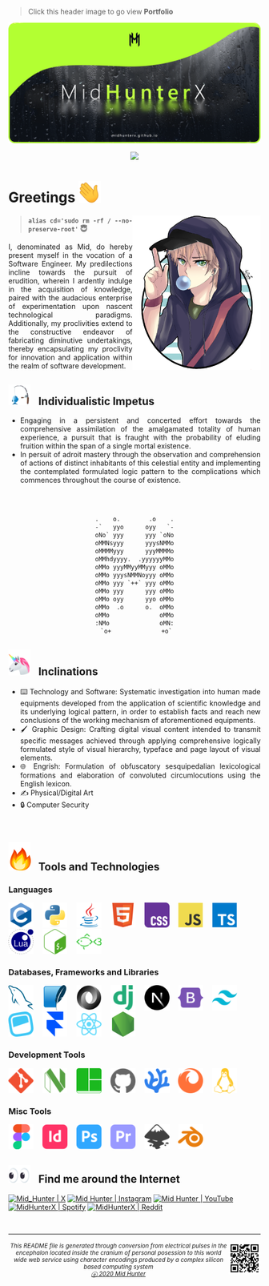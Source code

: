 > Click this header image to go view **Portfolio**

<a href="https://midhunterx.github.io">

![](./img/header.png)

</a>

<div align="center">

![](https://komarev.com/ghpvc/?username=MidHunterX&label=PROFILE+VIEWS&color=grey&style=for-the-badge&abbreviated=true)

</div>

# Greetings <span><img width="45px" src="./ico/emojis/wave.gif"></span>

<img width="256px" align="right" src="./img/avatar.png">

<div align="justify">

> #### `alias cd='sudo rm -rf / --no-preserve-root'` 😇

I, denominated as Mid, do hereby present myself in the vocation of a Software Engineer. My predilections incline towards the pursuit of erudition, wherein I ardently indulge in the acquisition of knowledge, paired with the audacious enterprise of experimentation upon nascent technological paradigms. Additionally, my proclivities extend to the constructive endeavor of fabricating diminutive undertakings, thereby encapsulating my proclivity for innovation and application within the realm of software development.

## <span><img width="45px" src="./ico/emojis/fishing.gif"></span> &nbsp; Individualistic Impetus

- Engaging in a persistent and concerted effort towards the comprehensive assimilation of the amalgamated totality of human experience, a pursuit that is fraught with the probability of eluding fruition within the span of a single mortal existence.
- In persuit of adroit mastery through the observation and comprehension of actions of distinct inhabitants of this celestial entity and implementing the contemplated formulated logic pattern to the complications which commences throughout the course of existence.

<br/>

<div align="center">

```

.    o.        .o    .
-`   yyo      oyy   `-
oNo` yyy      yyy `oNo
oMMNsyyy      yyysNMMo
oMMMMyyy      yyyMMMMo
oMMhdyyyy.  .yyyyyyMMo
oMMo yyyMMyyMMyyy oMMo
oMMo yyysNMMNoyyy oMMo
oMMo yyy `++` yyy oMMo
oMMo yyy      yyy oMMo
oMMo oyy      yyo oMMo
oMMo  .o      o.  oMMo
oMMo              oMMo
:NMo              oMN:
 `o+              +o`

```

</div> <!-- End of Center -->

## <span><img width="45px" src="./ico/emojis/unicorn.gif"></span> &nbsp; Inclinations

- ⌨️ Technology and Software: Systematic investigation into human made equipments developed from the application of scientific knowledge and its underlying logical pattern, in order to establish facts and reach new conclusions of the working mechanism of aforementioned equipments.
- 🖌️ Graphic Design: Crafting digital visual content intended to transmit specific messages achieved through applying comprehensive logically formulated style of visual hierarchy, typeface and page layout of visual elements.
- 🌐 Engrish: Formulation of obfuscatory sesquipedalian lexicological formations and elaboration of convoluted circumlocutions using the English lexicon.
- ✍️ Physical/Digital Art
- 🔒 Computer Security

</div> <!-- End of Justify -->

<br/>

## <span><img width="45px" src="./ico/emojis/fire.gif"></span> &nbsp; Tools and Technologies

### Languages

<span>
    <img width="50" height="50" title="C" src="./ico/languages/c.svg" /> <img width="10" />
    <img width="50" height="50" title="Python" src="./ico/languages/python.svg" /> <img width="10" />
    <img width="50" height="50" title="Java" src="./ico/languages/java.svg" /> <img width="10" />
    <img width="50" height="50" title="HTML" src="./ico/languages/html5.svg" /> <img width="10" />
    <img width="50" height="50" title="CSS" src="./ico/languages/css3.svg" /> <img width="10" />
    <img width="50" height="50" title="JavaScript" src="./ico/languages/javascript.svg" /> <img width="10" />
    <img width="50" height="50" title="TypeScript" src="./ico/languages/typescript.svg" /> <img width="10" />
    <img width="50" height="50" title="Lua" src="./ico/languages/lua.svg" /> <img width="10" />
    <img width="50" height="50" title="Bash" src="./ico/languages/gnubash.svg" /> <img width="10" />
    <img width="50" height="50" title="Fish" src="./ico/languages/fishshell.svg" /> <img width="10" />
</span>

### Databases, Frameworks and Libraries

<span>
    <img width="50" height="50" title="MySQL" src="./ico/databases/mysql.svg" /> <img width="10" />
    <img width="50" height="50" title="SQLite" src="./ico/databases/sqlite.svg" /> <img width="10" />
    <img width="50" height="50" title="JSON" src="./ico/databases/json.svg" /> <img width="10" />
    <img width="50" height="50" title="Django" src="./ico/frameworks/django.svg" /> <img width="10" />
    <img width="50" height="50" title="NextJS" src="./ico/frameworks/nextdotjs.svg" /> <img width="10" />
    <img width="50" height="50" title="Bootstrap" src="./ico/frameworks/bootstrap.svg" /> <img width="10" />
    <img width="50" height="50" title="Tailwind CSS" src="./ico/frameworks/tailwindcss.svg" /> <img width="10" />
    <img width="50" height="50" title="Headless UI" src="./ico/libraries/headlessui.svg" /> <img width="10" />
    <img width="50" height="50" title="Framer Motion" src="./ico/libraries/framer.svg" /> <img width="10" />
    <img width="50" height="50" title="React" src="./ico/libraries/react.svg" /> <img width="10" />
    <img width="50" height="50" title="NodeJS" src="./ico/runtime_env/nodedotjs.svg" /> <img width="10" />
</span>

### Development Tools

<span>
    <img width="50" height="50" title="Git" src="./ico/tools/git.svg" /> <img width="10" />
    <img width="50" height="50" title="Neovim" src="./ico/tools/neovim.svg" /> <img width="10" />
    <img width="50" height="50" title="Tmux" src="./ico/tools/tmux.svg" /> <img width="10" />
    <img width="50" height="50" title="GitHub" src="./ico/tools/github.svg" /> <img width="10" />
    <img width="50" height="50" title="VS Codium" src="./ico/tools/vscodium.svg" /> <img width="10" />
    <img width="50" height="50" title="Firefox" src="./ico/tools/firefox.svg" /> <img width="10" />
    <img width="50" height="50" title="Linux" src="./ico/tools/linux.svg" /> <img width="10" />
</span>

### Misc Tools

<span>
    <img width="50" height="50" title="Figma" src="./ico/misc/figma.svg" /> <img width="10" />
    <img width="50" height="50" title="InDesign" src="./ico/misc/adobeindesign.svg" /> <img width="10" />
    <img width="50" height="50" title="Photoshop" src="./ico/misc/adobephotoshop.svg" /> <img width="10" />
    <img width="50" height="50" title="Premiere Pro" src="./ico/misc/adobepremierepro.svg" /> <img width="10" />
    <img width="50" height="50" title="Inkscape" src="./ico/misc/inkscape.svg" /> <img width="10" />
    <img width="50" height="50" title="Blender 3D" src="./ico/misc/blender.svg" /> <img width="10" />
</span>

<br/>

## <span><img width="45px" src="./ico/emojis/eye.gif"></span> &nbsp; Find me around the Internet

[<img title="The Musk Social Media" alt="Mid_Hunter | X" src="https://img.shields.io/badge/-X-333333?style=for-the-badge&logo=X&logoColor=white" />][twitter]
[<img title="Not much but it's honest work" alt="Mid Hunter | Instagram" src="https://img.shields.io/badge/-Instagram-C13584?style=for-the-badge&logo=Instagram&logoColor=white" />][instagram]
[<img title="You shall not pass!" alt="Mid Hunter | YouTube" src="https://img.shields.io/badge/-YouTube-FF0000?style=for-the-badge&logo=YouTube&logoColor=white" />][youtube]
[<img title="Dem feels bro" alt="MidHunterX | Spotify" src="https://img.shields.io/badge/-Spotify-1DB954?style=for-the-badge&logo=Spotify&logoColor=white" />][spotify]
[<img title="The only place where intellectuals acts like complete idiots" alt="MidHunterX | Reddit" src="https://img.shields.io/badge/-u/MidHunterX-FF4500?style=for-the-badge&logo=Reddit&logoColor=white" />][reddit]

<br clear="left">

<hr>
<img align="right" src="img/QR.svg" width="64" />
<sub><h6 align="center">This <i>README</i> file is generated through conversion from electrical pulses in the encephalon located inside the cranium of personal posession to this world wide web service using character encodings produced by a complex silicon based computing system <br/> <a title="Not even a copyright symbol but, okay... looks cool tho" href="https://matias.ma/nsfw/">ⓔ 2020 Mid Hunter</a></h6></sub>

<!-- Variables : Social -->

[youtube]: https://www.youtube.com/watch?v=dQw4w9WgXcQ
[instagram]: https://www.instagram.com/mid_hunter
[spotify]: https://open.spotify.com/playlist/1Tjpc7zlJH2ATj1Lpl8W3Z
[reddit]: https://www.reddit.com/user/MidHunterX
[discord]: https://discord.com/invite/KQxxEyu
[twitter]: https://x.com/Mid_Hunter

